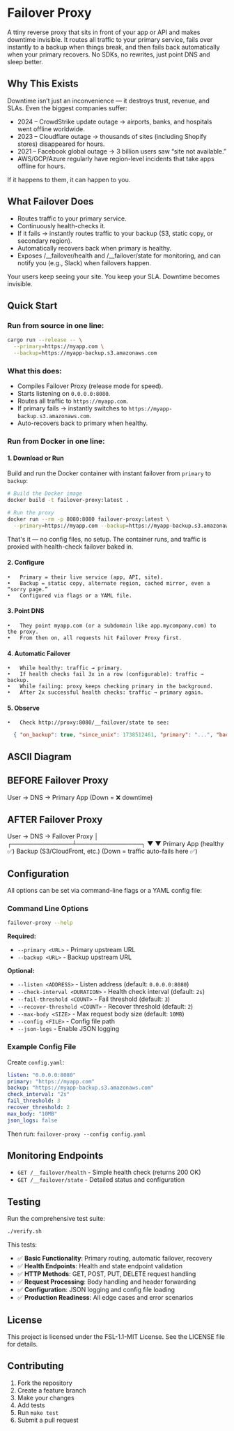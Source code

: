 # Failover Proxy

A ttiny reverse proxy that sits in front of your app or API and makes downtime invisible. It routes all traffic to your primary service, fails over instantly to a backup when things break, and then fails back automatically when your primary recovers. No SDKs, no rewrites, just point DNS and sleep better.

## Why This Exists

Downtime isn’t just an inconvenience — it destroys trust, revenue, and SLAs. Even the biggest companies suffer:
- 2024 – CrowdStrike update outage → airports, banks, and hospitals went offline worldwide.
- 2023 – Cloudflare outage → thousands of sites (including Shopify stores) disappeared for hours.
- 2021 – Facebook global outage → 3 billion users saw “site not available.”
-	AWS/GCP/Azure regularly have region-level incidents that take apps offline for hours.

If it happens to them, it can happen to you.

## What Failover Does
- Routes traffic to your primary service.
- Continuously health-checks it.
- If it fails → instantly routes traffic to your backup (S3, static copy, or secondary region).
- Automatically recovers back when primary is healthy.
- Exposes /__failover/health and /__failover/state for monitoring, and can notify you (e.g., Slack) when failovers happen.

Your users keep seeing your site. You keep your SLA. Downtime becomes invisible.

## Quick Start

### Run from source in one line:

```bash
cargo run --release -- \
  --primary=https://myapp.com \
  --backup=https://myapp-backup.s3.amazonaws.com
```

### What this does:
- Compiles Failover Proxy (release mode for speed).
- Starts listening on `0.0.0.0:8080`.
- Routes all traffic to `https://myapp.com`.
- If primary fails → instantly switches to `https://myapp-backup.s3.amazonaws.com`.
- Auto-recovers back to primary when healthy.


### Run from Docker in one line:

#### 1. Download or Run

Build and run the Docker container with instant failover from `primary` to `backup`:

```bash
# Build the Docker image
docker build -t failover-proxy:latest .

# Run the proxy
docker run --rm -p 8080:8080 failover-proxy:latest \
  --primary=https://myapp.com --backup=https://myapp-backup.s3.amazonaws.com
```
That's it — no config files, no setup. The container runs, and traffic is proxied with health-check failover baked in.  

#### 2. Configure
	•	Primary = their live service (app, API, site).
	•	Backup = static copy, alternate region, cached mirror, even a “sorry page.”
	•	Configured via flags or a YAML file.

#### 3. Point DNS
	•	They point myapp.com (or a subdomain like app.mycompany.com) to the proxy.
	•	From then on, all requests hit Failover Proxy first.

#### 4. Automatic Failover
	•	While healthy: traffic → primary.
	•	If health checks fail 3x in a row (configurable): traffic → backup.
	•	While failing: proxy keeps checking primary in the background.
	•	After 2x successful health checks: traffic → primary again.

#### 5. Observe
	•	Check http://proxy:8080/__failover/state to see:

```json
  { "on_backup": true, "since_unix": 1738512461, "primary": "...", "backup": "..." }
```

## ASCII Diagram

BEFORE Failover Proxy
------------------------------
 User  →  DNS  →  Primary App
                   (Down = ❌ downtime)

AFTER Failover Proxy
------------------------------
 User  →  DNS  →  Failover Proxy
                        │
         ┌──────────────┴───────────────┐
         ▼                              ▼
   Primary App (healthy ✅)     Backup (S3/CloudFront, etc.)
         (Down = traffic auto-fails here ✅)

## Configuration

All options can be set via command-line flags or a YAML config file:

### Command Line Options

```bash
failover-proxy --help
```

**Required:**
- `--primary <URL>` - Primary upstream URL
- `--backup <URL>` - Backup upstream URL

**Optional:**
- `--listen <ADDRESS>` - Listen address (default: `0.0.0.0:8080`)
- `--check-interval <DURATION>` - Health check interval (default: `2s`)
- `--fail-threshold <COUNT>` - Fail threshold (default: `3`)
- `--recover-threshold <COUNT>` - Recover threshold (default: `2`)
- `--max-body <SIZE>` - Max request body size (default: `10MB`)
- `--config <FILE>` - Config file path
- `--json-logs` - Enable JSON logging

### Example Config File
Create `config.yaml`:

```yaml
listen: "0.0.0.0:8080"
primary: "https://myapp.com"
backup: "https://myapp-backup.s3.amazonaws.com"
check_interval: "2s"
fail_threshold: 3
recover_threshold: 2
max_body: "10MB"
json_logs: false
```

Then run: `failover-proxy --config config.yaml`

## Monitoring Endpoints

- `GET /__failover/health` - Simple health check (returns 200 OK)
- `GET /__failover/state` - Detailed status and configuration

## Testing
Run the comprehensive test suite:

```bash
./verify.sh
```

This tests:
- ✅ **Basic Functionality**: Primary routing, automatic failover, recovery
- ✅ **Health Endpoints**: Health and state endpoint validation
- ✅ **HTTP Methods**: GET, POST, PUT, DELETE request handling
- ✅ **Request Processing**: Body handling and header forwarding
- ✅ **Configuration**: JSON logging and config file loading
- ✅ **Production Readiness**: All edge cases and error scenarios


## License

This project is licensed under the FSL-1.1-MIT License. See the LICENSE file for details.

## Contributing

1. Fork the repository
2. Create a feature branch
3. Make your changes
4. Add tests
5. Run `make test`
6. Submit a pull request
